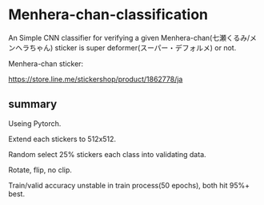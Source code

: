 # Menhera-chan-classification

An Simple CNN classifier for verifying a given Menhera-chan(七瀬くるみ/メンヘラちゃん) sticker is super deformer(スーパー・デフォルメ) or not.

Menhera-chan sticker:

https://store.line.me/stickershop/product/1862778/ja

## summary

Useing Pytorch.

Extend each stickers to 512x512.

Random select 25% stickers each class into validating data.

Rotate, flip, no clip.

Train/valid accuracy unstable in train process(50 epochs), both hit 95%+ best.